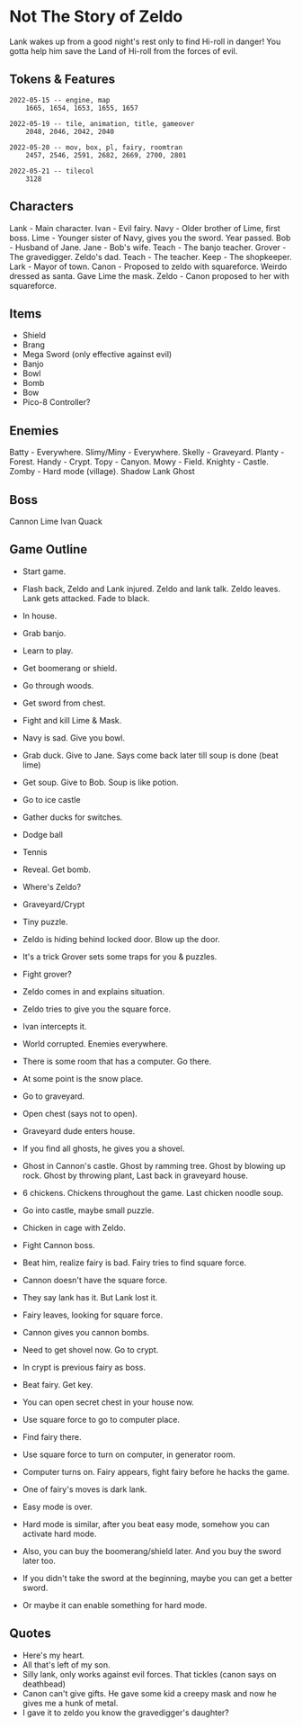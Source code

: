 # Not The Story of Zeldo
Lank wakes up from a good night's rest only to find Hi-roll in danger! You gotta
help him save the Land of Hi-roll from the forces of evil.

## Tokens & Features
```
2022-05-15 -- engine, map
    1665, 1654, 1653, 1655, 1657

2022-05-19 -- tile, animation, title, gameover
    2048, 2046, 2042, 2040

2022-05-20 -- mov, box, pl, fairy, roomtran
    2457, 2546, 2591, 2682, 2669, 2700, 2801

2022-05-21 -- tilecol
    3128
```

## Characters
Lank   - Main character.
Ivan   - Evil fairy.
Navy   - Older brother of Lime, first boss.
Lime   - Younger sister of Navy, gives you the sword. Year passed.
Bob    - Husband of Jane.
Jane   - Bob's wife.
Teach  - The banjo teacher.
Grover - The gravedigger. Zeldo's dad.
Teach  - The teacher.
Keep   - The shopkeeper.
Lark   - Mayor of town.
Canon  - Proposed to zeldo with squareforce. Weirdo dressed as santa. Gave Lime the mask.
Zeldo  - Canon proposed to her with squareforce.

## Items
- Shield
- Brang
- Mega Sword (only effective against evil)
- Banjo
- Bowl
- Bomb
- Bow
- Pico-8 Controller?

## Enemies
Batty      - Everywhere.
Slimy/Miny - Everywhere.
Skelly     - Graveyard.
Planty     - Forest.
Handy      - Crypt.
Topy       - Canyon.
Mowy       - Field.
Knighty    - Castle.
Zomby      - Hard mode (village).
Shadow Lank
Ghost

## Boss
Cannon
Lime
Ivan
Quack

## Game Outline
- Start game.
- Flash back, Zeldo and Lank injured. Zeldo and lank talk. Zeldo leaves. Lank gets attacked. Fade to black.
- In house.
- Grab banjo.
- Learn to play.
- Get boomerang or shield.
- Go through woods.
- Get sword from chest.
- Fight and kill Lime & Mask.
- Navy is sad. Give you bowl.
- Grab duck. Give to Jane. Says come back later till soup is done (beat lime)
- Get soup. Give to Bob. Soup is like potion.
- Go to ice castle
- Gather ducks for switches.
- Dodge ball
- Tennis
- Reveal. Get bomb.
- Where's Zeldo?
- Graveyard/Crypt
- Tiny puzzle.
- Zeldo is hiding behind locked door. Blow up the door.
- It's a trick Grover sets some traps for you & puzzles.
- Fight grover?
- Zeldo comes in and explains situation.
- Zeldo tries to give you the square force.
- Ivan intercepts it.
- World corrupted. Enemies everywhere.
- There is some room that has a computer. Go there.

- At some point is the snow place.

- Go to graveyard.
- Open chest (says not to open).
- Graveyard dude enters house.
- If you find all ghosts, he gives you a shovel.
- Ghost in Cannon's castle. Ghost by ramming tree. Ghost by blowing up rock.
  Ghost by throwing plant, Last back in graveyard house.
- 6 chickens. Chickens throughout the game. Last chicken noodle soup.
- Go into castle, maybe small puzzle.
- Chicken in cage with Zeldo.
- Fight Cannon boss.
- Beat him, realize fairy is bad. Fairy tries to find square force.
- Cannon doesn't have the square force.
- They say lank has it. But Lank lost it.
- Fairy leaves, looking for square force.
- Cannon gives you cannon bombs.
- Need to get shovel now. Go to crypt.
- In crypt is previous fairy as boss.
- Beat fairy. Get key.
- You can open secret chest in your house now.
- Use square force to go to computer place.
- Find fairy there.
- Use square force to turn on computer, in generator room.
- Computer turns on. Fairy appears, fight fairy before he hacks the game.
- One of fairy's moves is dark lank.
- Easy mode is over.
- Hard mode is similar, after you beat easy mode, somehow you can activate hard mode.
- Also, you can buy the boomerang/shield later. And you buy the sword later too.
- If you didn't take the sword at the beginning, maybe you can get a better sword.
- Or maybe it can enable something for hard mode.

## Quotes
- Here's my heart.
- All that's left of my son.
- Silly lank, only works against evil forces. That tickles (canon says on deathbead)
- Canon can't give gifts. He gave some kid a creepy mask and now he gives me a hunk of metal.
- I gave it to zeldo you know the gravedigger's daughter?
